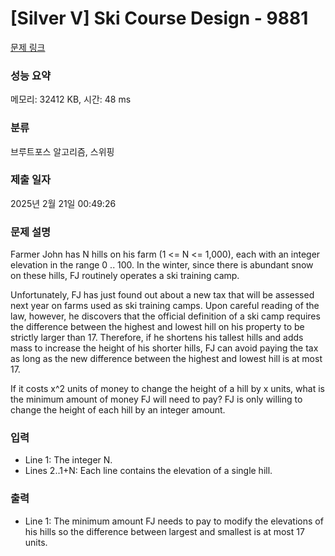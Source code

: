 # [Silver V] Ski Course Design - 9881 

[문제 링크](https://www.acmicpc.net/problem/9881) 

### 성능 요약

메모리: 32412 KB, 시간: 48 ms

### 분류

브루트포스 알고리즘, 스위핑

### 제출 일자

2025년 2월 21일 00:49:26

### 문제 설명

<p>Farmer John has N hills on his farm (1 <= N <= 1,000), each with an integer elevation in the range 0 .. 100.  In the winter, since there is abundant snow on these hills, FJ routinely operates a ski training camp.</p><p>Unfortunately, FJ has just found out about a new tax that will be assessed next year on farms used as ski training camps.  Upon careful reading of the law, however, he discovers that the official definition of a ski camp requires the difference between the highest and lowest hill on his property to be strictly larger than 17.  Therefore, if he shortens his tallest hills and adds mass to increase the height of his shorter hills, FJ can avoid paying the tax as long as the new difference between the highest and lowest hill is at most 17.</p><p>If it costs x^2 units of money to change the height of a hill by x units, what is the minimum amount of money FJ will need to pay?  FJ is only willing to change the height of each hill by an integer amount.</p>

### 입력 

 <ul><li>Line 1: The integer N.</li><li>Lines 2..1+N: Each line contains the elevation of a single hill.</li></ul>

### 출력 

 <ul><li>Line 1: The minimum amount FJ needs to pay to modify the elevations of his hills so the difference between largest and smallest is at most 17 units.</li></ul>

